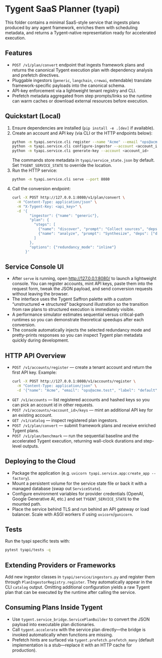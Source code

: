 # Tygent SaaS Planner (tyapi)

This folder contains a minimal SaaS-style service that ingests plans produced by any agent framework, enriches them with scheduling metadata, and returns a Tygent-native representation ready for accelerated execution.

## Features
- `POST /v1/plan/convert` endpoint that ingests framework plans and returns the canonical Tygent execution plan with dependency analysis and prefetch directives.
- Pluggable ingestors (`generic`, `langchain`, `crewai`, extendable) translate framework-specific payloads into the canonical schema.
- API-key enforcement via a lightweight tenant registry and CLI.
- Prefetch metadata aggregated from step prompts/links so the runtime can warm caches or download external resources before execution.

## Quickstart (Local)
1. Ensure dependencies are installed (`pip install -e .[dev]` if available).
2. Create an account and API key (via CLI or the HTTP endpoints below):
   ```bash
   python -m tyapi.service.cli register --name "Acme" --email "ops@acme.test"
   python -m tyapi.service.cli configure-ingestor --account <account_id> --name generic
   python -m tyapi.service.cli generate-key --account <account_id>
   ```
   The commands store metadata in `tyapi/service_state.json` by default. Set `TYGENT_SERVICE_STATE` to override the location.
3. Run the HTTP service:
   ```bash
   python -m tyapi.service.cli serve --port 8080
   ```
4. Call the conversion endpoint:
   ```bash
   curl -X POST http://127.0.0.1:8080/v1/plan/convert \
     -H "Content-Type: application/json" \
     -H "X-Tygent-Key: <api_key>" \
     -d '{
           "ingestor": {"name": "generic"},
           "plan": {
             "steps": [
               {"name": "discover", "prompt": "Collect sources", "deps": []},
               {"name": "analyze", "prompt": "Synthesize", "deps": ["discover"], "links": ["https://docs"]}
             ]
           },
           "options": {"redundancy_mode": "inline"}
         }'
   ```

## Service Console UI
- After `serve` is running, open <http://127.0.0.1:8080/> to launch a lightweight console. You can register accounts, mint API keys, paste them into the request form, tweak the JSON payload, and send conversion requests without leaving the browser.
- The interface uses the Tygent Saffron palette with a custom “unstructured ➜ structured” background illustration so the transition from raw plans to structured execution is immediately visible.
- A performance simulator estimates sequential versus critical-path runtimes so you can demonstrate theoretical speedups after each conversion.
- The console automatically injects the selected redundancy mode and pretty-prints responses so you can inspect Tygent plan metadata quickly during development.

## HTTP API Overview
- `POST /v1/accounts/register` — create a tenant account and return the first API key. Example:
  ```bash
  curl -X POST http://127.0.0.1:8080/v1/accounts/register \
    -H "Content-Type: application/json" \
    -d '{"name": "Acme", "email": "ops@acme.test", "label": "default"}'
  ```
- `GET /v1/accounts` — list registered accounts and hashed keys so you can pick an account id in other requests.
- `POST /v1/accounts/<account_id>/keys` — mint an additional API key for an existing account.
- `GET /v1/catalog` — inspect registered plan ingestors.
- `POST /v1/plan/convert` — submit framework plans and receive enriched Tygent plans.
- `POST /v1/plan/benchmark` — run the sequential baseline and the accelerated Tygent execution, returning wall-clock durations and step-level outputs.

## Deploying to the Cloud
- Package the application (e.g. `uvicorn tyapi.service.app:create_app --factory`).
- Mount a persistent volume for the service state file or back it with a managed database (swap out `ServiceState`).
- Configure environment variables for provider credentials (OpenAI, Google Generative AI, etc.) and set `TYGENT_SERVICE_STATE` to the mounted path.
- Place the service behind TLS and run behind an API gateway or load balancer. Scale with ASGI workers if using `uvicorn`/`gunicorn`.

## Tests
Run the tyapi specific tests with:
```bash
pytest tyapi/tests -q
```

## Extending Providers or Frameworks
Add new ingestor classes in `tyapi/service/ingestors.py` and register them through `PlanIngestorRegistry.register`. They automatically appear in the CLI `catalog` output. Omitting additional configuration yields a raw Tygent plan that can be executed by the runtime after calling the service.

## Consuming Plans Inside Tygent
- Use `tygent.service_bridge.ServicePlanBuilder` to convert the JSON payload into executable plan dictionaries.
- Call `tygent.accelerate` with the service plan directly—the bridge is invoked automatically when functions are missing.
- Prefetch hints are surfaced via `tygent.prefetch.prefetch_many` (default implementation is a stub—replace it with an HTTP cache for production).
